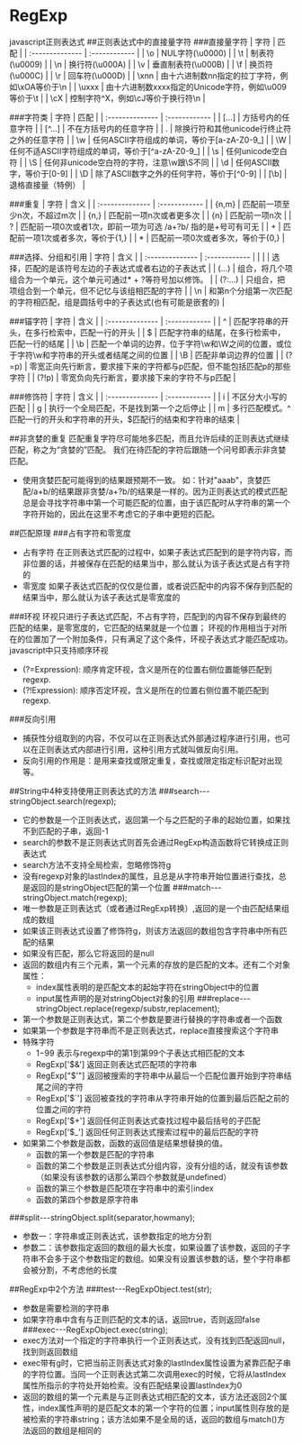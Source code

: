 # RegExp
javascript正则表达式
##正则表达式中的直接量字符
###直接量字符
| 字符 | 匹配 |
| :-------------- | :------------ |
| \o | NUL字符(\u0000) |
| \t | 制表符(\u0009) |
| \n | 换行符(\u000A) |
| \v | 垂直制表符(\u000B) |
| \f | 换页符(\u000C) |
| \r | 回车符(\u000D) |
| \xnn | 由十六进制数nn指定的拉丁字符，例如\xOA等价于\n |
| \uxxx | 由十六进制数xxxx指定的Unicode字符，例如\u009等价于\t |
| \cX | 控制字符^X，例如\cJ等价于换行符\n |
    
###字符类
| 字符 | 匹配 |
| :-------------- | :------------ |
| [...] | 方括号内的任意字符 |
| [^...] | 不在方括号内的任意字符 |
| . | 除换行符和其他unicode行终止符之外的任意字符 |
| \w | 任何ASCII字符组成的单词，等价于[a-zA-Z0-9_] |
| \W | 任何不适ASCII字符组成的单词，等价于[^a-zA-Z0-9_] |
| \s | 任何unicode空白符 |
| \S | 任何非unicode空白符的字符，注意\w跟\S不同 |
| \d | 任何ASCII数字，等价于[0-9] |
| \D | 除了ASCII数字之外的任何字符，等价于[^0-9] |
| [\b] | 退格直接量（特例） |

###重复
| 字符 | 含义 |
| :-------------- | :------------ |
| {n,m} | 匹配前一项至少n次，不超过m次 |
| {n,} | 匹配前一项n次或者更多次 |
| {n} | 匹配前一项n次 |
| ? | 匹配前一项0次或者1次，即前一项为可选  /a+?b/ 指的是+号可有可无 |
| + | 匹配前一项1次或者多次，等价于{1,} |
| * | 匹配前一项0次或者多次，等价于{0,} |

###选择、分组和引用
| 字符 | 含义 |
| :-------------- | :------------ |
| | | 选择，匹配的是该符号左边的子表达式或者右边的子表达式 |
| (...) | 组合，将几个项组合为一个单元，这个单元可通过* + ?等符号加以修饰。 |
| (?:...) | 只组合，把项组合到一个单元，但不记忆与该组相匹配的字符 |
| \n | 和第n个分组第一次匹配的字符相匹配，组是圆括号中的子表达式(也有可能是嵌套的) |		
				
###锚字符
| 字符 | 含义 |
| :-------------- | :------------ |
| ^ | 匹配字符串的开头，在多行检索中，匹配一行的开头 |
| $ | 匹配字符串的结尾，在多行检索中，匹配一行的结尾 |
| \b | 匹配一个单词的边界，位于字符\w和\W之间的位置，或位于字符\w和字符串的开头或者结尾之间的位置 |
| \B | 匹配非单词边界的位置 |
| (?=p) | 零宽正向先行断言，要求接下来的字符都与p匹配，但不能包括匹配p的那些字符 |
| (?!p) | 零宽负向先行断言，要求接下来的字符不与p匹配 |
				
###修饰符
| 字符 | 含义 |
| :-------------- | :------------ |
| i | 不区分大小写的匹配 |
| g | 执行一个全局匹配，不是找到第一个之后停止 |
| m | 多行匹配模式。^匹配一行的开头和字符串的开头，$匹配行的结束和字符串的结束 |

##非贪婪的重复
匹配重复字符尽可能地多匹配，而且允许后续的正则表达式继续匹配，称之为“贪婪的”匹配。
我们在待匹配的字符后跟随一个问号即表示非贪婪匹配。
* 使用贪婪匹配可能得到的结果跟预期不一致。
如：针对"aaab"，贪婪匹配/a+b/的结果跟非贪婪/a+?b/的结果是一样的。因为正则表达式的模式匹配总是会寻找字符串中第一个可能匹配的位置，由于该匹配时从字符串的第一个字符开始的，因此在这里不考虑它的子串中更短的匹配。


##匹配原理
###占有字符和零宽度
* 占有字符
在正则表达式匹配的过程中，如果子表达式匹配到的是字符内容，而非位置的话，并被保存在匹配的结果当中，那么就认为该子表达式是占有字符的
* 零宽度
如果子表达式匹配的仅仅是位置，或者说匹配中的内容不保存到匹配的结果当中，那么就认为该子表达式是零宽度的

###环视
环视只进行子表达式匹配，不占有字符，匹配到的内容不保存到最终的匹配的结果，是零宽度的，它匹配的结果就是一个位置；
环视的作用相当于对所在的位置加了一个附加条件，只有满足了这个条件，环视子表达式才能匹配成功。
javascript中只支持顺序环视
* (?=Expression):  顺序肯定环视，含义是所在的位置右侧位置能够匹配到regexp.
* (?!Expression):  顺序否定环视，含义是所在的位置右侧位置不能匹配到regexp.

###反向引用
* 捕获性分组取到的内容，不仅可以在正则表达式外部通过程序进行引用，也可以在正则表达式内部进行引用，这种引用方式就叫做反向引用。
* 反向引用的作用是：是用来查找或限定重复，查找或限定指定标识配对出现等。


##String中4种支持使用正则表达式的方法
###search---stringObject.search(regexp);
* 它的参数是一个正则表达式，返回第一个与之匹配的子串的起始位置，如果找不到匹配的子串，返回-1
* search的参数不是正则表达式则首先会通过RegExp构造函数将它转换成正则表达式
* search方法不支持全局检索，忽略修饰符g
* 没有regexp对象的lastIndex的属性，且总是从字符串开始位置进行查找，总是返回的是stringObject匹配的第一个位置
###match---stringObject.match(regexp);
* 唯一参数是正则表达式（或者通过RegExp转换）,返回的是一个由匹配结果组成的数组
* 如果该正则表达式设置了修饰符g，则该方法返回的数组包含字符串中所有匹配的结果
* 如果没有匹配，那么它将返回的是null
* 返回的数组内有三个元素，第一个元素的存放的是匹配的文本。还有二个对象属性：
	* index属性表明的是匹配文本的起始字符在stringObject中的位置
	* input属性声明的是对stringObject对象的引用
###replace---stringObject.replace(regexp/substr,replacement);
* 第一个参数是正则表达式，第二个参数是要进行替换的字符串或者一个函数
* 如果第一个参数是字符串而不是正则表达式，replace直接搜索这个字符串
* 特殊字符
	* $1-$99	表示与regexp中的第1到第99个子表达式相匹配的文本
	* RegExp['$&']	返回正则表达式匹配项的字符串
	* RegExp["$'"]	返回被搜索的字符串中从最后一个匹配位置开始到字符串结尾之间的字符
	* RegExp['$`']	返回被查找的字符串从字符串开始的位置到最后匹配之前的位置之间的字符
	* RegExp['$+']  返回任何正则表达式查找过程中最后括号的子匹配
	* RegExp['$_']  返回任何正则表达式搜索过程中的最后匹配的字符
* 如果第二个参数是函数，函数的返回值是结果想替换的值。
	* 函数的第一个参数是匹配的字符串
	* 函数的第二个参数是正则表达式分组内容，没有分组的话，就没有该参数（如果没有该参数的话那么第四个参数就是undefined）
	* 函数的第三个参数是匹配项在字符串中的索引index
	* 函数的第四个参数是原字符串
	
###split---stringObject.split(separator,howmany);
* 参数一：字符串或正则表达式，该参数指定的地方分割
* 参数二：该参数指定返回的数组的最大长度，如果设置了该参数，返回的子字符串不会多于这个参数指定的数组。如果没有设置该参数的话，整个字符串都会被分割，不考虑他的长度

##RegExp中2个方法
###test---RegExpObject.test(str);
* 参数是需要检测的字符串
* 如果字符串中含有与正则匹配的文本的话，返回true，否则返回false
###exec---RegExpObject.exec(string);
* exec方法对一个指定的字符串执行一个正则表达式，没有找到匹配返回null，找到则返回数组
* exec带有g时，它把当前正则表达式对象的lastIndex属性设置为紧靠匹配子串的字符位置。当同一个正则表达式第二次调用exec的时候，它将从lastIndex属性所指示的字符处开始检索。没有匹配结果设置lastIndex为0
* 返回的数组的第一个元素是与正则表达式相匹配的文本，该方法还返回2个属性，index属性声明的是匹配文本的第一个字符的位置；input属性则存放的是被检索的字符串string；该方法如果不是全局的话，返回的数组与match()方法返回的数组是相同的
